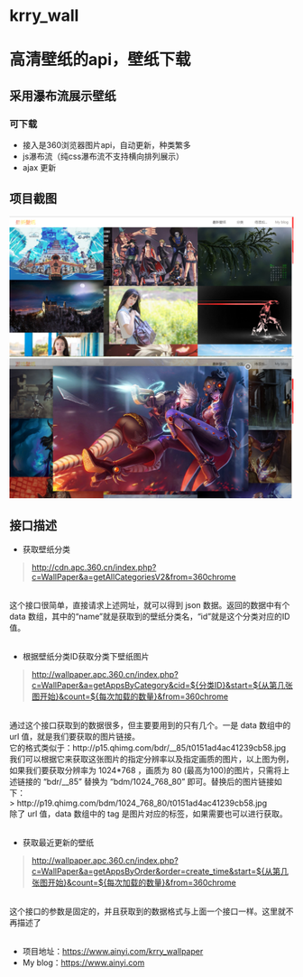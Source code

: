 # krry_wall
# 高清壁纸的api，壁纸下载

## 采用瀑布流展示壁纸
### 可下载

- 接入是360浏览器图片api，自动更新，种类繁多
- js瀑布流（纯css瀑布流不支持横向排列展示）
- ajax 更新

## 项目截图
![](https://github.com/Krryxa/krry_wallpaper/blob/master/WebRoot/images/cutImg/1.jpg)
![](https://github.com/Krryxa/krry_wallpaper/blob/master/WebRoot/images/cutImg/2.jpg)


## 接口描述

- 获取壁纸分类
> http://cdn.apc.360.cn/index.php?c=WallPaper&a=getAllCategoriesV2&from=360chrome 
<br>
这个接口很简单，直接请求上述网址，就可以得到 json 数据。返回的数据中有个 data 数组，其中的“name”就是获取到的壁纸分类名，“id”就是这个分类对应的ID值。
<br><br>


- 根据壁纸分类ID获取分类下壁纸图片
> http://wallpaper.apc.360.cn/index.php?c=WallPaper&a=getAppsByCategory&cid=${分类ID}&start=${从第几张图开始}&count=${每次加载的数量}&from=360chrome
<br>
通过这个接口获取到的数据很多，但主要要用到的只有几个。一是 data 数组中的 url 值，就是我们要获取的图片链接。
<br>
它的格式类似于：http://p15.qhimg.com/bdr/__85/t0151ad4ac41239cb58.jpg  
<br>
我们可以根据它来获取这张图片的指定分辨率以及指定画质的图片，以上图为例，如果我们要获取分辨率为 1024*768 ，画质为 80 (最高为100)的图片，只需将上述链接的 “bdr/__85” 替换为 “bdm/1024_768_80” 即可。替换后的图片链接如下：<br>
> http://p19.qhimg.com/bdm/1024_768_80/t0151ad4ac41239cb58.jpg  
<br>
除了 url 值，data 数组中的 tag 是图片对应的标签，如果需要也可以进行获取。
<br><br>


- 获取最近更新的壁纸
> http://wallpaper.apc.360.cn/index.php?c=WallPaper&a=getAppsByOrder&order=create_time&start=${从第几张图开始}&count=${每次加载的数量}&from=360chrome
<br>
这个接口的参数是固定的，并且获取到的数据格式与上面一个接口一样。这里就不再描述了
<br><br>


- 项目地址：https://www.ainyi.com/krry_wallpaper
- My blog：https://www.ainyi.com
